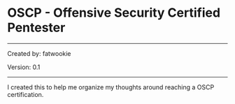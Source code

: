 # OSCP - Offensive Security Certified Pentester

---

Created by: fatwookie

Version: 0.1

---

I created this to help me organize my thoughts around reaching a OSCP certification.
